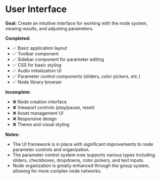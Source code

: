 # User Interface

**Goal:** Create an intuitive interface for working with the node system, viewing results, and adjusting parameters.

**Completed:**
- ✅ Basic application layout
- ✅ Toolbar component
- ✅ Sidebar component for parameter editing
- ✅ CSS for basic styling
- ✅ Audio initialization UI
- ✅ Parameter control components (sliders, color pickers, etc.)
- ✅ Node library browser

**Incomplete:**
- ❌ Node creation interface
- ❌ Viewport controls (play/pause, reset)
- ❌ Asset management UI
- ❌ Responsive design
- ❌ Theme and visual styling

**Notes:**
- The UI framework is in place with significant improvements to node parameter controls and organization.
- The parameter control system now supports various types including sliders, checkboxes, dropdowns, color pickers, and text inputs.
- Node organization is greatly enhanced through the group system, allowing for more complex node networks. 